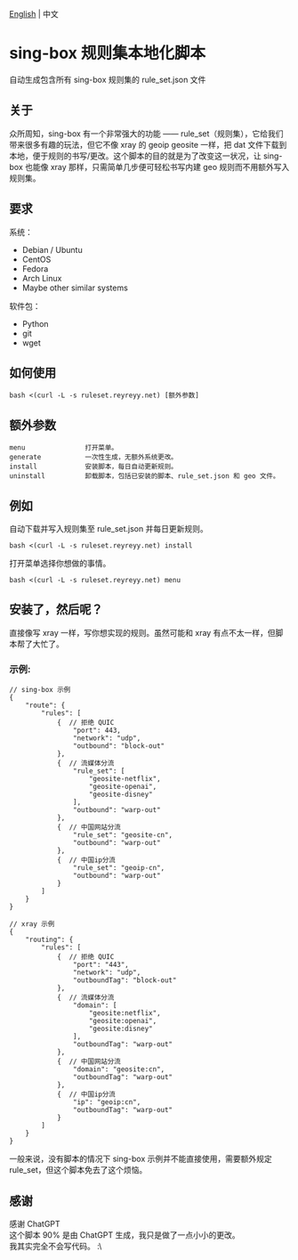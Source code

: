 [English](https://github.com/ReyReyy/sing-rule-set-json-auto-generate/blob/main/README.md) | 中文

# sing-box 规则集本地化脚本
自动生成包含所有 sing-box 规则集的 rule_set.json 文件

## 关于
众所周知，sing-box 有一个非常强大的功能 —— rule_set（规则集），它给我们带来很多有趣的玩法，但它不像 xray 的 geoip geosite 一样，把 dat 文件下载到本地，便于规则的书写/更改。这个脚本的目的就是为了改变这一状况，让 sing-box 也能像 xray 那样，只需简单几步便可轻松书写内建 geo 规则而不用额外写入规则集。

## 要求
系统：
- Debian / Ubuntu
- CentOS
- Fedora
- Arch Linux
- Maybe other similar systems 

软件包：
- Python
- git
- wget

## 如何使用
```
bash <(curl -L -s ruleset.reyreyy.net) [额外参数]
```

## 额外参数
```
menu               打开菜单。
generate           一次性生成，无额外系统更改。
install            安装脚本，每日自动更新规则。
uninstall          卸载脚本，包括已安装的脚本、rule_set.json 和 geo 文件。
```

## 例如
自动下载并写入规则集至 rule_set.json 并每日更新规则。
```
bash <(curl -L -s ruleset.reyreyy.net) install
```
打开菜单选择你想做的事情。
```
bash <(curl -L -s ruleset.reyreyy.net) menu
```

## 安装了，然后呢？
直接像写 xray 一样，写你想实现的规则。虽然可能和 xray 有点不太一样，但脚本帮了大忙了。

### 示例:

```
// sing-box 示例
{
    "route": {
        "rules": [
            {  // 拒绝 QUIC
                "port": 443,
                "network": "udp",
                "outbound": "block-out"
            },
            {  // 流媒体分流
                "rule_set": [
                    "geosite-netflix",
                    "geosite-openai",
                    "geosite-disney"
                ],
                "outbound": "warp-out"
            },
            {  // 中国网站分流
                "rule_set": "geosite-cn",
                "outbound": "warp-out"
            },
            {  // 中国ip分流
                "rule_set": "geoip-cn",
                "outbound": "warp-out"
            }
        ]
    }
}
```
```
// xray 示例
{
    "routing": {
        "rules": [
            {  // 拒绝 QUIC
                "port": "443",
                "network": "udp",
                "outboundTag": "block-out"
            },
            {  // 流媒体分流
                "domain": [
                    "geosite:netflix",
                    "geosite:openai",
                    "geosite:disney"
                ],
                "outboundTag": "warp-out"
            },
            {  // 中国网站分流
                "domain": "geosite:cn",
                "outboundTag": "warp-out"
            },
            {  // 中国ip分流
                "ip": "geoip:cn",
                "outboundTag": "warp-out"
            }
        ]
    }
}
```
一般来说，没有脚本的情况下 sing-box 示例并不能直接使用，需要额外规定 rule_set，但这个脚本免去了这个烦恼。
## 感谢
感谢 ChatGPT <br>
这个脚本 90% 是由 ChatGPT 生成，我只是做了一点小小的更改。 <br>
我其实完全不会写代码。 :\
